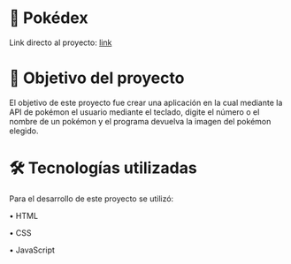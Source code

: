 # :star2:			Pokédex
Link directo al proyecto: [link]()


# 📝 Objetivo del proyecto
El objetivo de este proyecto fue crear una aplicación en la cual mediante la API de pokémon el usuario mediante el teclado, digite el número o el nombre de un pokémon y el programa devuelva la
imagen del pokémon elegido. 

# :hammer_and_wrench: Tecnologías utilizadas
Para el desarrollo de este proyecto se utilizó:

• HTML

• CSS

• JavaScript
